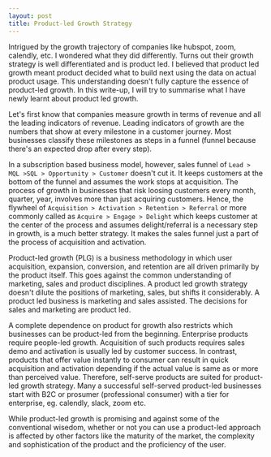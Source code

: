 ```yaml
---
layout: post
title: Product-led Growth Strategy
---
```



Intrigued by the growth trajectory of companies like hubspot, zoom, calendly, etc. I wondered what they did differently. Turns out their growth strategy is well differentiated and is product led. I believed that product led growth meant product decided what to build next using the data on actual product usage. This understanding doesn't fully capture the essence of product-led growth. In this write-up, I will try to summarise what I have newly learnt about product led growth. 

Let's first know that companies measure growth in terms of revenue and all the leading indicators of revenue. Leading indicators of growth are the numbers that show at every milestone in a customer journey. Most businesses classify these milestones as steps in a funnel (funnel because there's an expected drop after every step).  

In a subscription based business model, however, sales funnel of `Lead > MQL >SQL > Opportunity > Customer` doesn't cut it. It keeps customers at the bottom of the funnel and assumes the work stops at acquisition. The process of growth in businesses that risk loosing customers every month, quarter, year, involves more than just acquiring customers. Hence, the flywheel of `Acquisition > Activation > Retention > Referral` or more commonly called as `Acquire > Engage > Delight` which keeps customer at the center of the process and assumes delight/referral is a necessary step in growth, is a much better strategy. It makes the sales funnel just a part of the process of acquisition and activation. 

Product-led growth (PLG) is a business methodology in which user acquisition, expansion, conversion, and retention are all driven primarily by the product itself. This goes against the common understanding of marketing, sales and product disciplines. A product led growth strategy doesn't dilute the positions of marketing, sales, but shifts it considerably. A product led business is marketing and sales assisted. The decisions for sales and marketing are product led. 

A complete dependence on product for growth also restricts which businesses can be product-led from the beginning. Enterprise products require people-led growth. Acquisition of such products requires sales demo and activation is usually led by customer success. In contrast, products that offer value instantly to consumer can result in quick acquisition and activation depending if the actual value is same as or more than perceived value. Therefore, self-serve products are suited for product-led growth strategy. Many a successful self-served product-led businesses start with B2C or prosumer (professional consumer) with a tier for enterprise, eg. calendly, slack, zoom etc. 

While product-led growth is promising and against some of the conventional wisedom, whether or not you can use a product-led approach is affected by other factors like the maturity of the market, the complexity and sophistication of the product and the proficiency of the user. 
